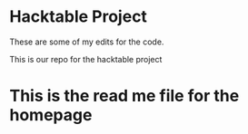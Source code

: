 # Hacktable Project
These are some of my edits for the code.

This is our repo for the hacktable project

# This is the read me file for the homepage


